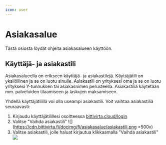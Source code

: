 ```yaml
---
icon: user
---
```


# Asiakasalue

Tästä osiosta löydät ohjeita asiakasalueen käyttöön.

## Käyttäjä- ja asiakastili

Asiakasalueella on erikseen käyttäjä- ja asiakastilejä. Käyttäjätili on yksilöllinen ja se on luotu sinulle. Asiakastili on yrityksesi oma ja se on luotu yrityksesi Y-tunnuksen tai asiakasnimen perusteella. Asiakastiliä käytetään mm. palveluiden tilaamiseen ja laskujen maksamiseen.

Yhdellä käyttäjätilillä voi olla useampi asiakastili. Voit vaihtaa asiakastiliä seuraavasti:

1. Kirjaudu käyttäjätilillesi osoitteessa [bittivirta.cloud/login](https://bittivirta.cloud/login)
2. Valitse "Vaihda asiakastili"
    ![](https://cdn.bittivirta.fi/docimg/fi/asiakasalue/asiakastili.png =500x)
3. Valitse asiakastili, jolle haluat kirjautua klikkaamalla "Vaihda asiakastili"
    ![](https://cdn.bittivirta.fi/docimg/fi/asiakasalue/asiakastilit.png)